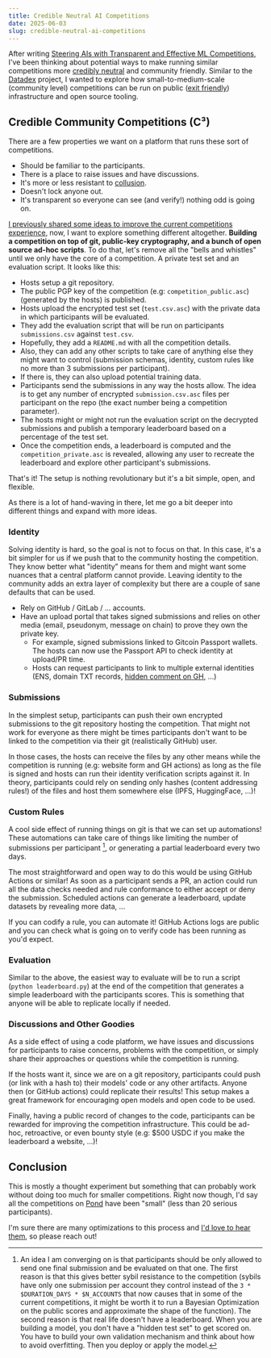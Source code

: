 ```yaml
---
title: Credible Neutral AI Competitions
date: 2025-06-03
slug: credible-neutral-ai-competitions
---
```


After writing [Steering AIs with Transparent and Effective ML Competitions](/steering-ais), I've been thinking about potential ways to make running similar competitions more [credibly neutral](https://balajis.com/p/credible-neutrality) and community friendly. Similar to the [Datadex](https://github.com/datonic/datadex) project, I wanted to explore how small-to-medium-scale (community level) competitions can be run on public ([exit friendly](https://newsletter.squishy.computer/p/credible-exit)) infrastructure and open source tooling.

## Credible Community Competitions (C³)

There are a few properties we want on a platform that runs these sort of competitions.

- Should be familiar to the participants.
- There is a place to raise issues and have discussions.
- It's more or less resistant to [collusion](https://vitalik.eth.limo/general/2019/04/03/collusion.html).
- Doesn't lock anyone out.
- It's transparent so everyone can see (and verify!) nothing odd is going on.

[I previously shared some ideas to improve the current competitions experience](steering-ais/#some-ideas), now, I want to explore something different altogether. **Building a competition on top of git, public-key cryptography, and a bunch of open source ad-hoc scripts**. To do that, let's remove all the "bells and whistles" until we only have the core of a competition. A private test set and an evaluation script. It looks like this:

- Hosts setup a git repository.
- The public PGP key of the competition (e.g: `competition_public.asc`) (generated by the hosts) is published.
- Hosts upload the encrypted test set (`test.csv.asc`) with the private data in which participants will be evaluated.
- They add the evaluation script that will be run on participants `submissions.csv` against `test.csv`.
- Hopefully, they add a `README.md` with all the competition details.
- Also, they can add any other scripts to take care of anything else they might want to control (submission schemas, identity, custom rules like no more than 3 submissions per participant).
- If there is, they can also upload potential training data.
- Participants send the submissions in any way the hosts allow. The idea is to get any number of encrypted `submission.csv.asc` files per participant on the repo (the exact number being a competition parameter).
- The hosts might or might not run the evaluation script on the decrypted submissions and publish a temporary leaderboard based on a percentage of the test set.
- Once the competition ends, a leaderboard is computed and the `competition_private.asc` is revealed, allowing any user to recreate the leaderboard and explore other participant's submissions.

That's it! The setup is nothing revolutionary but it's a bit simple, open, and flexible.

As there is a lot of hand-waving in there, let me go a bit deeper into different things and expand with more ideas.

### Identity

Solving identity is hard, so the goal is not to focus on that. In this case, it's a bit simpler for us if we push that to the community hosting the competition. They know better what "identity" means for them and might want some nuances that a central platform cannot provide. Leaving identity to the community adds an extra layer of complexity but there are a couple of sane defaults that can be used.

- Rely on GitHub / GitLab / ... accounts.
- Have an upload portal that takes signed submissions and relies on other media (email, pseudonym, message on chain) to prove they own the private key.
  - For example, signed submissions linked to Gitcoin Passport wallets. The hosts can now use the Passport API to check identity at upload/PR time.
  - Hosts can request participants to link to multiple external identities (ENS, domain TXT records, [hidden comment on GH](https://x.com/dankvr/status/1928898537992880574), ...)

### Submissions

In the simplest setup, participants can push their own encrypted submissions to the git repository hosting the competition. That might not work for everyone as there might be times participants don't want to be linked to the competition via their git (realistically GitHub) user.

In those cases, the hosts can receive the files by any other means while the competition is running (e.g: website form and GH actions) as long as the file is signed and hosts can run their identity verification scripts against it. In theory, participants could rely on sending only hashes (content addressing rules!) of the files and host them somewhere else (IPFS, HuggingFace, ...)!

### Custom Rules

A cool side effect of running things on git is that we can set up automations! These automations can take care of things like limiting the number of submissions per participant [^1], or generating a partial leaderboard every two days.

The most straightforward and open way to do this would be using GitHub Actions or similar! As soon as a participant sends a PR, an action could run all the data checks needed and rule conformance to either accept or deny the submission. Scheduled actions can generate a leaderboard, update datasets by revealing more data, ...

If you can codify a rule, you can automate it! GitHub Actions logs are public and you can check what is going on to verify code has been running as you'd expect.

### Evaluation

Similar to the above, the easiest way to evaluate will be to run a script (`python leaderboard.py`) at the end of the competition that generates a simple leaderboard with the participants scores. This is something that anyone will be able to replicate locally if needed.

### Discussions and Other Goodies

As a side effect of using a code platform, we have issues and discussions for participants to raise concerns, problems with the competition, or simply share their approaches or questions while the competition is running.

If the hosts want it, since we are on a git repository, participants could push (or link with a hash to) their models' code or any other artifacts. Anyone then (or GitHub actions) could replicate their results! This setup makes a great framework for encouraging open models and open code to be used.

Finally, having a public record of changes to the code, participants can be rewarded for improving the competition infrastructure. This could be ad-hoc, retroactive, or even bounty style (e.g: $500 USDC if you make the leaderboard a website, ...)!

## Conclusion

This is mostly a thought experiment but something that can probably work without doing too much for smaller competitions. Right now though, I'd say all the competitions on [Pond](https://cryptopond.xyz/) have been "small" (less than 20 serious participants).

I'm sure there are many optimizations to this process and [I'd love to hear them](https://davidgasquez.com/), so please reach out!

[^1]: An idea I am converging on is that participants should be only allowed to send one final submission and be evaluated on that one. The first reason is that this gives better sybil resistance to the competition (sybils have only one submission per account they control instead of the `3 * $DURATION_DAYS * $N_ACCOUNTS` that now causes that in some of the current competitions, it might be worth it to run a Bayesian Optimization on the public scores and approximate the shape of the function). The second reason is that real life doesn't have a leaderboard. When you are building a model, you don't have a "hidden test set" to get scored on. You have to build your own validation mechanism and think about how to avoid overfitting. Then you deploy or apply the model.
